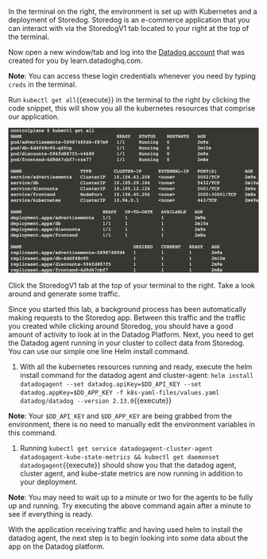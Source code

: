 In the terminal on the right, the environment is set up with Kubernetes and a deployment of Storedog. Storedog is an e-commerce application that you can interact with via the StoredogV1 tab located to your right at the top of the terminal.

Now open a new window/tab and log into the [Datadog account](https://app.datadoghq.com/account/login) that was created for you by learn.datadoghq.com. 

**Note**: You can access these login credentials whenever you need by typing `creds` in the terminal.

Run `kubectl get all`{{execute}} in the terminal to the right by clicking the code snippet, this will show you all the kubernetes resources that comprise our application.

![Up and Running](./assets/up_and_running.png)

Click the StoredogV1 tab at the top of your terminal to the right. Take a look around and generate some traffic.

Since you started this lab, a background process has been automatically making requests to the Storedog app. Between this traffic and the traffic you created while clicking around Storedog, you should have a good amount of activity to look at in the Datadog Platform. Next, you need to get the Datadog agent running in your cluster to collect data from Storedog. You can use our simple one line Helm install command.

1. With all the kubernetes resources running and ready, execute the helm install command for the datadog agent and cluster-agent: `helm install datadogagent --set datadog.apiKey=$DD_API_KEY --set datadog.appKey=$DD_APP_KEY -f k8s-yaml-files/values.yaml datadog/datadog --version 2.13.0`{{execute}}

**Note**: Your `$DD_API_KEY` and `$DD_APP_KEY` are being grabbed from the environment, there is no need to manually edit the environment variables in this command.

1. Running `kubectl get service datadogagent-cluster-agent datadogagent-kube-state-metrics && kubectl get daemonset datadogagent`{{execute}} should show you that the datadog agent, cluster agent, and kube-state metrics are now running in addition to your deployment.

**Note**: You may need to wait up to a minute or two for the agents to be fully up and running. Try executing the above command again after a minute to see if everything is ready. 

With the application receiving traffic and having used helm to install the datadog agent, the next step is to begin looking into some data about the app on the Datadog platform. 